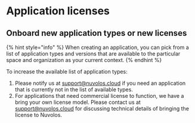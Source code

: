 # Application licenses

## Onboard new application types or new licenses

{% hint style="info" %}
When creating an application, you can pick from a list of application types and versions that are available to the particular space and organization as your current context.
{% endhint %}

To increase the available list of application types:

1. Please notify us at [support@nuvolos.cloud](mailto:support@nuvolos.cloud) if you need an application that is currently not in the list of available types.
2. For applications that need commercial license to function, we have a bring your own license model. Please contact us at [support@nuvolos.cloud](mailto:support@nuvolos.cloud) for discussing technical details of bringing the license to Nuvolos.

